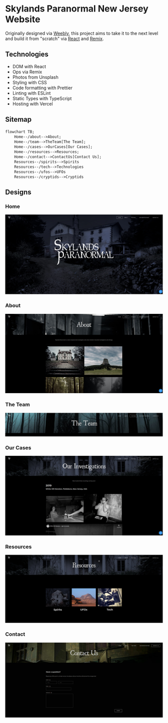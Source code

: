 # Skylands Paranormal New Jersey Website

Originally designed via [Weebly](https://www.weebly.com/), this project aims to take it to the next level and build it from "scratch" via [React](https://reactjs.org/) and [Remix](https://github.com/remix-run/remix).

## Technologies

-   DOM with React
-   Ops via Remix
-   Photos from Unsplash
-   Styling with CSS
-   Code formatting with Prettier
-   Linting with ESLint
-   Static Types with TypeScript
-   Hosting with Vercel

## Sitemap

```mermaid
flowchart TB;
	Home--/about-->About;
	Home--/team-->TheTeam[The Team];
	Home--/cases-->OurCases[Our Cases];
	Home--/resources-->Resources;
	Home--/contact-->ContactUs[Contact Us];
	Resources--/spirits-->Spirits
	Resources--/tech-->Technologies
	Resources--/ufos-->UFOs
	Resources--/cryptids-->Cryptids
```

## Designs

### Home

![home](./designs/home.png)

### About

![home](./designs/about.png)

### The Team

![home](./designs/team.png)

### Our Cases

![home](./designs/cases.png)

### Resources

![home](./designs/resources.png)

### Contact

![home](./designs/contact.png)

